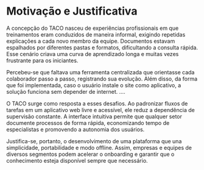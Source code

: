 # Motivação e Justificativa

A concepção do TACO nasceu de experiências profissionais em que treinamentos eram conduzidos de maneira informal, exigindo repetidas explicações a cada novo membro da equipe. Documentos estavam espalhados por diferentes pastas e formatos, dificultando a consulta rápida. Esse cenário criava uma curva de aprendizado longa e muitas vezes frustrante para os iniciantes.

Percebeu-se que faltava uma ferramenta centralizada que orientasse cada colaborador passo a passo, registrando sua evolução. Além disso, da forma que foi implementada, caso o usuário instale o site como aplicativo, a solução funciona sem depender de internet.
....

O TACO surge como resposta a esses desafios. Ao padronizar fluxos de tarefas em um aplicativo web livre e acessível, ele reduz a dependência de supervisão constante. A interface intuitiva permite que qualquer setor documente processos de forma rápida, economizando tempo de especialistas e promovendo a autonomia dos usuários.

Justifica-se, portanto, o desenvolvimento de uma plataforma que una simplicidade, portabilidade e modo offline. Assim, empresas e equipes de diversos segmentos podem acelerar o onboarding e garantir que o conhecimento esteja disponível sempre que necessário.
